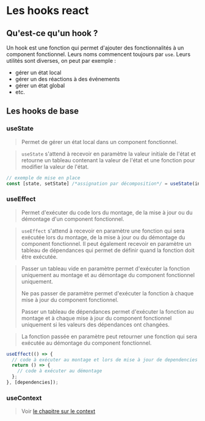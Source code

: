 # Les hooks react

## Qu'est-ce qu'un hook ?

Un hook est une fonction qui permet d'ajouter des fonctionnalités à un component fonctionnel.
Leurs noms commencent toujours par `use`.
Leurs utilités sont diverses, on peut par exemple :

- gérer un état local
- gérer un des réactions à des événements
- gérer un état global
- etc.

## Les hooks de base

### useState

> Permet de gérer un état local dans un component fonctionnel.

> `useState` s'attend à recevoir en paramètre la valeur initiale de l'état et retourne un tableau contenant la valeur de l'état et une fonction pour modifier la valeur de l'état.

```js
// exemple de mise en place
const [state, setState] /*assignation par décomposition*/ = useState(initialState); 
```

### useEffect

> Permet d'exécuter du code lors du montage, de la mise à jour ou du démontage d'un component fonctionnel.

> `useEffect` s'attend à recevoir en paramètre une fonction qui sera exécutée lors du montage, de la mise à jour ou du démontage du component fonctionnel. Il peut également recevoir en paramètre un tableau de dépendances qui permet de définir quand la fonction doit être exécutée.

> Passer un tableau vide en paramètre permet d'exécuter la fonction uniquement au montage et au démontage du component fonctionnel uniquement.
> 
> Ne pas passer de paramètre permet d'exécuter la fonction à chaque mise à jour du component fonctionnel.
> 
> Passer un tableau de dépendances permet d'exécuter la fonction au montage et à chaque mise à jour du component fonctionnel uniquement si les valeurs des dépendances ont changées.

> La fonction passée en paramètre peut retourner une fonction qui sera exécutée au démontage du component fonctionnel.

```js
useEffect(() => {
  // code à exécuter au montage et lors de mise à jour de dependencies passées en paramètre
  return () => {
    // code à exécuter au démontage
  };
}, [dependencies]);
```

### useContext

> Voir [le chapitre sur le context](./contextAPI.md)